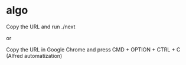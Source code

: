 # algo

Copy the URL and run ./next

or

Copy the URL in Google Chrome and press CMD + OPTION + CTRL + C (Alfred automatization)
